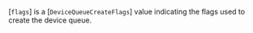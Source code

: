 [`flags`] is a [`DeviceQueueCreateFlags`] value indicating the
flags used to create the device queue.